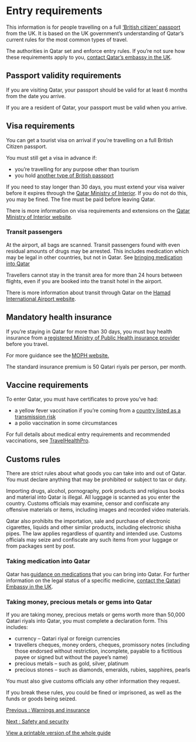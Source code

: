 # Entry requirements

This information is for people travelling on a full [‘British citizen’ passport](https://www.gov.uk/types-of-british-nationality) from the UK. It is based on the UK government’s understanding of Qatar’s current rules for the most common types of travel.

The authorities in Qatar set and enforce entry rules. If you’re not sure how these requirements apply to you, [contact Qatar’s embassy in the UK](https://london.embassy.qa/en/).

## Passport validity requirements

If you are visiting Qatar, your passport should be valid for at least 6 months from the date you arrive.

If you are a resident of Qatar, your passport must be valid when you arrive.

## Visa requirements

You can get a tourist visa on arrival if you’re travelling on a full British Citizen passport.

You must still get a visa in advance if:

* you’re travelling for any purpose other than tourism
* you hold [another type of British passport](https://www.gov.uk/types-of-british-nationality/british-subject)

If you need to stay longer than 30 days, you must extend your visa waiver before it expires through the [Qatar Ministry of Interior](https://portal.moi.gov.qa/qatarvisas). If you do not do this, you may be fined. The fine must be paid before leaving Qatar.

There is more information on visa requirements and extensions on the [Qatar Ministry of Interior website](https://portal.moi.gov.qa/qatarvisas).

### Transit passengers

At the airport, all bags are scanned. Transit passengers found with even residual amounts of drugs may be arrested. This includes medication which may be legal in other countries, but not in Qatar. See [bringing medication into Qatar](https://www.gov.uk/foreign-travel-advice/qatar/health#bringing-medication-into-qatar)

Travellers cannot stay in the transit area for more than 24 hours between flights, even if you are booked into the transit hotel in the airport.

There is more information about transit through Qatar on the [Hamad International Airport website](https://dohahamadairport.com/airport-guide/at-the-airport/transfers).

## Mandatory health insurance

If you’re staying in Qatar for more than 30 days, you must buy health insurance from a [registered Ministry of Public Health insurance provider](https://www.moph.gov.qa/english/derpartments/policyaffairs/hfid/hirs/insurancecompanies/Pages/default.aspx) before you travel.

For more guidance see the [MOPH website.](https://www.moph.gov.qa/english/derpartments/policyaffairs/hfid/Pages/Health-Insurance-Scheme.aspx)

The standard insurance premium is 50 Qatari riyals per person, per month.

## Vaccine requirements

To enter Qatar, you must have certificates to prove you’ve had:

* a yellow fever vaccination if you’re coming from a [country listed as a transmission risk](https://nathnacyfzone.org.uk/factsheet/65/countries-with-risk-of-yellow-fever-transmission)
* a polio vaccination in some circumstances

For full details about medical entry requirements and recommended vaccinations, see [TravelHealthPro](https://travelhealthpro.org.uk/country/183/qatar).

## Customs rules

There are strict rules about what goods you can take into and out of Qatar. You must declare anything that may be prohibited or subject to tax or duty.

Importing drugs, alcohol, pornography, pork products and religious books and material into Qatar is illegal. All luggage is scanned as you enter the country. Customs officials may examine, censor and confiscate any offensive materials or items, including images and recorded video materials.

Qatar also prohibits the importation, sale and purchase of electronic cigarettes, liquids and other similar products, including electronic shisha pipes. The law applies regardless of quantity and intended use. Customs officials may seize and confiscate any such items from your luggage or from packages sent by post.

### Taking medication into Qatar

Qatar has [guidance on medications](https://www.moph.gov.qa/english/derpartments/policyaffairs/pdc/Pages/default.aspx) that you can bring into Qatar. For further information on the legal status of a specific medicine, [contact the Qatari Embassy in the UK](https://london.embassy.qa/en/).

### Taking money, precious metals or gems into Qatar

If you are taking money, precious metals or gems worth more than 50,000 Qatari riyals into Qatar, you must complete a declaration form. This includes:

* currency – Qatari riyal or foreign currencies
* travellers cheques, money orders, cheques, promissory notes (including those endorsed without restriction, incomplete, payable to a fictitious payee or signed but without the payee’s name)
* precious metals – such as gold, silver, platinum
* precious stones – such as diamonds, emeralds, rubies, sapphires, pearls

You must also give customs officials any other information they request.

If you break these rules, you could be fined or imprisoned, as well as the funds or goods being seized.

[Previous
:
Warnings and insurance](/foreign-travel-advice/qatar)

[Next
:
Safety and security](/foreign-travel-advice/qatar/safety-and-security)

[View a printable version of the whole guide](/foreign-travel-advice/qatar/print)
